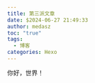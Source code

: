 ```yaml
---
title: 第三派文章
date: $2024-06-27 21:49:33
author: medasz
toc: "true"
tags:
  - 博客
categories: Hexo
---
```

你好，世界！